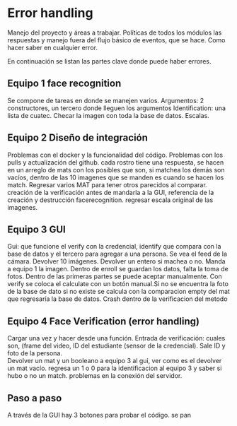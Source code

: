 # Error handling
Manejo del proyecto y áreas a trabajar. Políticas de todos los módulos las respuestas y manejo fuera del flujo básico de eventos, que se hace. Como hacer saber en cualquier error.

En continuación se listan las partes clave donde puede haber errores.

## Equipo 1 face recognition
Se compone de tareas en donde se manejen varios. 
Argumentos: 2 constructores, un tercero donde lleguen los argumentos
Identification: una lista de cuatec. 
Checar la imagen con toda la base de datos.
Escalas. 
## Equipo 2 Diseño de integración 
Problemas con el docker y la funcionalidad del código. 
Problemas con los pulls y actualización del github.
cada rostro tiene una respuesta, se hacen en un arreglo de mats con los posibles que son, si matchea los demás son vacíos, dentro de las 10 imagenes que se manden es cuando se hacen los match.
Regresar varios MAT para tener otros parecidos al comparar.
creación de la verificación antes de mandarla a la GUI, referencia de la creación y destrucción facerecognition.
regresar escala original de las imagenes.
## Equipo 3 GUI
Gui: que funcione el verify con la credencial, identify que compara con la base de datos y el tercero para agregar a una persona.
Se vea el feed de la cámara.
Devolver 10 imágenes. Devolver un entero si machea o no. 
Manda a equipo 1 la imagen.
Dentro de enroll se guardan los datos, falta la toma de fotos. 
Dentro de las primeras partes se puede aceptar manualmente.
Con verify se coloca el calculate con un botón manual.Si no se encuentra la foto de la base de dato si no existe se calcula con la comparacion empty del mat que regresaría la base de datos. 
Crash dentro de la verificacion del metodo


## Equipo 4 Face Verification (error handling)
Cargar una vez y hacer desde una función. 
Entrada de verificación: cuales son, (frame del video, ID del estudiante (sensor de la credencial). Sale ID y foto de la persona.  
Devolver un mat y un booleano a equipo 3 al gui, ver como es el devolver un mat vacío.
regresa un 1 o 0 para la identificacion al equipo 3 y saber si hubo o no un match. 
problemas en la conexión del servidor. 
 
## Paso a paso
A través de la GUI hay 3 botones para probar el código. se pan